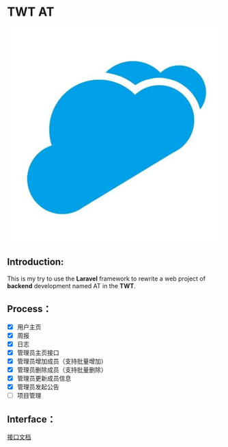 # **TWT** AT

![](/images/twt.jpg)

## Introduction:

This is my try to use the **Laravel** framework to rewrite a web project of **backend** development named AT in the **TWT**.

## Process：

- [x] 用户主页
- [x] 周报
- [x] 日志
- [x] 管理员主页接口
- [x] 管理员增加成员（支持批量增加）
- [x] 管理员删除成员（支持批量删除）
- [x] 管理员更新成员信息
- [x] 管理员发起公告
- [ ] 项目管理

## Interface：

[接口文档](https://www.showdoc.cc/KuangjuX?page_id=4216166309266237)

